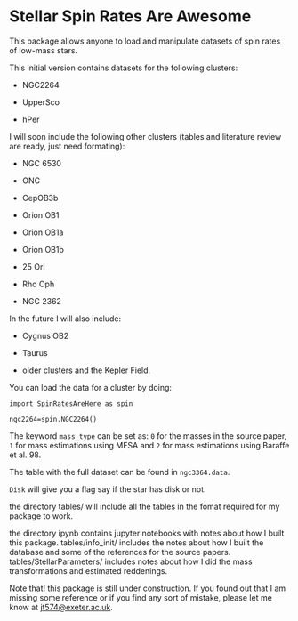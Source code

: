 # Stellar Spin Rates Are Awesome

This package allows anyone to load and manipulate datasets of spin rates of low-mass stars.

This initial version contains datasets for the following clusters:

- NGC2264

- UpperSco

- hPer

I will soon include the following other clusters (tables and literature review are ready, just need formating):

- NGC 6530

- ONC

- CepOB3b

- Orion OB1

- Orion OB1a

- Orion OB1b

- 25 Ori

- Rho Oph

- NGC 2362


In the future I will also include:

- Cygnus OB2

- Taurus

- older clusters and the Kepler Field.

You can load the data for a cluster by doing:

 `import SpinRatesAreHere as spin`

`ngc2264=spin.NGC2264()`

The keyword `mass_type` can be set as: `0` for the masses in the source paper, `1` for mass estimations using MESA and `2` for mass estimations using Baraffe et al. 98.

The table with the full dataset can be found in `ngc3364.data`.

`Disk` will give you a flag say if the star has disk or not.

the directory tables/ will include all the tables in the fomat required for my package to work.

the directory ipynb contains jupyter notebooks with notes about how I built this package. tables/info_init/ includes the notes about how I built the database and some of the references for the source papers. tables/StellarParameters/ includes notes about how I did the mass transformations and estimated reddenings.

Note that! this package is still under construction. If you found out that I am missing some reference or if you find any sort of mistake, please let me know at jt574@exeter.ac.uk.
